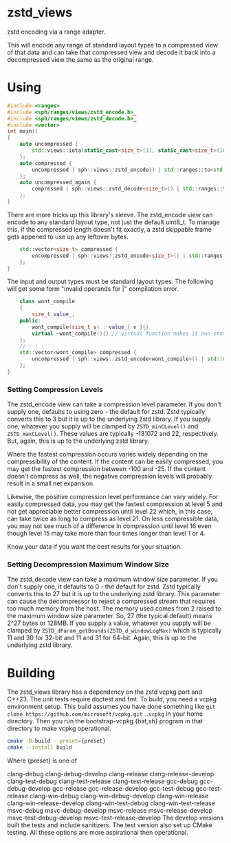 # zstd_views

zstd encoding via a range adapter.

This will encode any range of standard layout types to a compressed view of 
that data and can take that compressed view and decode it back into a 
decompressed view the same as the original range.

# Using

```c++
#include <ranges>
#include <sph/ranges/views/zstd_encode.h>_
#include <sph/ranges/views/zstd_decode.h>_
#include <vector>
int main()
{
    auto uncompressed { 
        std::views::iota(static_cast<size_t>(1), static_cast<size_t>(1001)) | std::ranges::to<std::vector>()
    };
    auto compressed { 
        uncompressed | sph::views::zstd_encode() | std::ranges::to<std::vector>()
    };
    auto uncompressed_again { 
        compressed | sph::views::zstd_decode<size_t>() | std::ranges::to<std::vector>()
    };
}
```

There are more tricks up this library's sleeve. The zstd_encode view can encode
to any standard layout type, not just the default uint8_t. To manage this, if
the compressed length doesn't fit exactly, a zstd skippable frame gets appened
to use up any leftover bytes.

```c++
    std::vector<size_t> compressed { 
        uncompressed | sph::views::zstd_encode<size_t>() | std::ranges::to<std::vector>()
    };
}
```

The input and output types must be standard layout types. The following will get some 
form "invalid operands for |" compilation error.

```c++
	class wont_compile
	{
		size_t value_;
    public:
		wont_compile(size_t v) : value_{ v }{}
		virtual ~wont_compile(){} // virtual function makes it non-standard layout
    };
    // : : :
    std::vector<wont_compile> compressed { 
        uncompressed | sph::views::zstd_encode<wont_compile>() | std::ranges::to<std::vector>()
    };
}
```


### Setting Compression Levels

The zstd_encode view can take a compression level parameter. If you don't 
supply one, defaults to using zero - the default for zstd. Zstd typically
converts this to 3 but it is up to the underlying zstd library. If you supply
one, whatever you supply will be clamped by `ZSTD_minCLevel()` and 
`ZSTD_maxCLevel()`. These values are typically -131072 and 22, respectively.
But, again, this is up to the underlying zstd library. 

Where the fastest compression occurs varies widely depending on the
compressibility of the content. If the content can be easily compressed,
you may get the fastest compression between -100 and -25. If the content
doesn't compress as well, the negative compression levels will probably
result in a small net expansion.

Likewise, the positive compression level performance can vary widely.
For easily compressed data, you may get the fastest compression at
level 5 and not get appreciable better compression until level 22
which, in this case, can take twice as long to compress as level 21.
On less compressible data, you may not see much of a difference in
compression until level 16 even though level 15 may take more than
four times longer than level 1 or 4.

Know your data if you want the best results for your situation.

### Setting Decompression Maximum Window Size

The zstd_decode view can take a maximum window size parameter. If you don't
supply one, it defaults to 0 - the default for zstd. Zstd typically
converts this to 27 but it is up to the underlying zstd library. This parameter
can cause the decompressor to reject a compressed stream that requires too much
memory from the host. The memory used comes from 2 raised to the maximum window
size parameter. So, 27 (the typical default) means 2^27 bytes or 128MB. If you 
supply a value, whatever you supply will be clamped by 
`ZSTD_dParam_getBounds(ZSTD_d_windowLogMax)` which is typically 11 and 30 for 
32-bit and 11 and 31 for 64-bit. Again, this is up to the underlying zstd
library.

# Building

The zstd_views library has a dependency on the zstd vcpkg port and C++23. The
unit tests require doctest and fmt. To build, you need a vcpkg environment
setup. This build assumes you have done something like
`git clone https://github.com/microsoft/vcpkg.git .vcpkg` in your home 
directory. Then you run the bootstrap-vcpkg.{bat,sh} program in that 
directory to make vcpkg operational.

```sh
cmake -B build --preset={preset}
cmake --install build 
```

Where {preset} is one of

clang-debug
clang-debug-develop
clang-release
clang-release-develop
clang-test-debug
clang-test-release
clang-test-release
gcc-debug
gcc-debug-develop
gcc-release
gcc-release-develop
gcc-test-debug
gcc-test-release
clang-win-debug
clang-win-debug-develop
clang-win-release
clang-win-release-develop
clang-win-test-debug
clang-win-test-release
msvc-debug
msvc-debug-develop
msvc-release
msvc-release-develop
msvc-test-debug-develop
msvc-test-release-develop
The develop versions built the tests and include sanitizers. The test version also set up CMake testing. All these options are more aspirational then operational.

